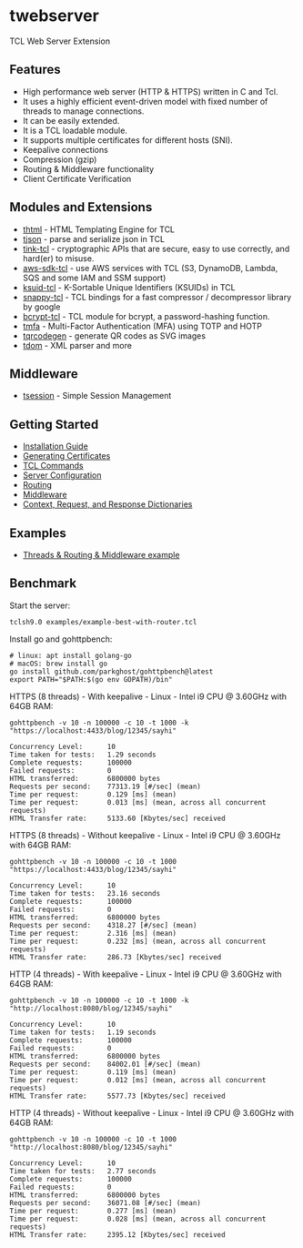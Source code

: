# twebserver

TCL Web Server Extension

## Features

* High performance web server (HTTP & HTTPS) written in C and Tcl.
* It uses a highly efficient event-driven model with fixed number of threads to manage connections.
* It can be easily extended.
* It is a TCL loadable module.
* It supports multiple certificates for different hosts (SNI).
* Keepalive connections
* Compression (gzip)
* Routing & Middleware functionality
* Client Certificate Verification


## Modules and Extensions

* [thtml](https://github.com/jerily/thtml) - HTML Templating Engine for TCL
* [tjson](https://github.com/jerily/tjson) - parse and serialize json in TCL
* [tink-tcl](https://github.com/jerily/tink-tcl) - cryptographic APIs that are secure, easy to use correctly, and hard(er) to misuse.
* [aws-sdk-tcl](https://github.com/jerily/aws-sdk-tcl) - use AWS services with TCL (S3, DynamoDB, Lambda, SQS and some IAM and SSM support)
* [ksuid-tcl](https://github.com/jerily/ksuid-tcl) - K-Sortable Unique Identifiers (KSUIDs) in TCL
* [snappy-tcl](https://github.com/jerily/snappy-tcl) - TCL bindings for a fast compressor / decompressor library by google
* [bcrypt-tcl](https://github.com/jerily/bcrypt-tcl) - TCL module for bcrypt, a password-hashing function.
* [tmfa](https://github.com/jerily/tmfa) - Multi-Factor Authentication (MFA) using TOTP and HOTP
* [tqrcodegen](https://github.com/jerily/tqrcodegen) - generate QR codes as SVG images
* [tdom](http://www.tdom.org/) - XML parser and more 

## Middleware

* [tsession](https://github.com/jerily/tsession) - Simple Session Management

## Getting Started

* [Installation Guide](docs/install.md)
* [Generating Certificates](docs/certs.md)
* [TCL Commands](docs/commands.md)
* [Server Configuration](docs/config.md)
* [Routing](docs/routing.md)
* [Middleware](docs/middleware.md)
* [Context, Request, and Response Dictionaries](docs/ctx_req_res_dict.md)

## Examples

* [Threads & Routing & Middleware example](examples/example-best-with-router.tcl)

## Benchmark

Start the server:
```
tclsh9.0 examples/example-best-with-router.tcl
```

Install go and gohttpbench:
```
# linux: apt install golang-go
# macOS: brew install go
go install github.com/parkghost/gohttpbench@latest
export PATH="$PATH:$(go env GOPATH)/bin"
```

HTTPS (8 threads) - With keepalive - Linux - Intel i9 CPU @ 3.60GHz with 64GB RAM: 
```
gohttpbench -v 10 -n 100000 -c 10 -t 1000 -k "https://localhost:4433/blog/12345/sayhi"

Concurrency Level:      10
Time taken for tests:   1.29 seconds
Complete requests:      100000
Failed requests:        0
HTML transferred:       6800000 bytes
Requests per second:    77313.19 [#/sec] (mean)
Time per request:       0.129 [ms] (mean)
Time per request:       0.013 [ms] (mean, across all concurrent requests)
HTML Transfer rate:     5133.60 [Kbytes/sec] received
```

HTTPS (8 threads) - Without keepalive - Linux - Intel i9 CPU @ 3.60GHz with 64GB RAM:
```
gohttpbench -v 10 -n 100000 -c 10 -t 1000 "https://localhost:4433/blog/12345/sayhi"

Concurrency Level:      10
Time taken for tests:   23.16 seconds
Complete requests:      100000
Failed requests:        0
HTML transferred:       6800000 bytes
Requests per second:    4318.27 [#/sec] (mean)
Time per request:       2.316 [ms] (mean)
Time per request:       0.232 [ms] (mean, across all concurrent requests)
HTML Transfer rate:     286.73 [Kbytes/sec] received
```

HTTP (4 threads) - With keepalive - Linux - Intel i9 CPU @ 3.60GHz with 64GB RAM:
```
gohttpbench -v 10 -n 100000 -c 10 -t 1000 -k "http://localhost:8080/blog/12345/sayhi"

Concurrency Level:      10
Time taken for tests:   1.19 seconds
Complete requests:      100000
Failed requests:        0
HTML transferred:       6800000 bytes
Requests per second:    84002.01 [#/sec] (mean)
Time per request:       0.119 [ms] (mean)
Time per request:       0.012 [ms] (mean, across all concurrent requests)
HTML Transfer rate:     5577.73 [Kbytes/sec] received
```

HTTP (4 threads) - Without keepalive - Linux - Intel i9 CPU @ 3.60GHz with 64GB RAM:
```
gohttpbench -v 10 -n 100000 -c 10 -t 1000 "http://localhost:8080/blog/12345/sayhi"

Concurrency Level:      10
Time taken for tests:   2.77 seconds
Complete requests:      100000
Failed requests:        0
HTML transferred:       6800000 bytes
Requests per second:    36071.08 [#/sec] (mean)
Time per request:       0.277 [ms] (mean)
Time per request:       0.028 [ms] (mean, across all concurrent requests)
HTML Transfer rate:     2395.12 [Kbytes/sec] received
```

